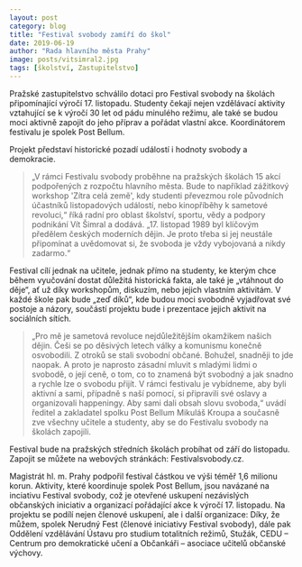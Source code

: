 ```yaml
---
layout: post
category: blog
title: "Festival svobody zamíří do škol"
date: 2019-06-19
author: "Rada hlavního města Prahy"
image: posts/vitsimral2.jpg
tags: [školství, Zastupitelstvo]
---
```


Pražské zastupitelstvo schválilo dotaci pro Festival svobody na školách připomínající výročí 17. listopadu. Studenty čekají nejen vzdělávací aktivity vztahující se k výročí 30 let od pádu minulého režimu, ale také se budou moci aktivně zapojit do jeho příprav a pořádat vlastní akce. Koordinátorem festivalu je spolek Post Bellum.

Projekt představí historické pozadí událostí i hodnoty svobody a demokracie. 

> „V rámci Festivalu svobody proběhne na pražských školách 15 akcí podpořených z rozpočtu hlavního města. Bude to například zážitkový workshop 'Zítra celá země', kdy studenti převezmou role původních účastníků listopadových událostí, nebo kinopříběhy k sametové revoluci,“ říká radní pro oblast školství, sportu, vědy a podpory podnikání Vít Šimral a dodává. „17. listopad 1989 byl klíčovým předělem českých moderních dějin. Je proto třeba si jej neustále připomínat a uvědomovat si, že svoboda je vždy vybojovaná a nikdy zadarmo.“

Festival cílí jednak na učitele, jednak přímo na studenty, ke kterým chce během vyučování dostat důležitá historická fakta, ale také je „vtáhnout do děje“, ať už díky workshopům, diskuzím, nebo jejich vlastním aktivitám. V každé škole pak bude „zeď díků“, kde budou moci svobodně vyjadřovat své postoje a názory, součástí projektu bude i prezentace jejich aktivit na sociálních sítích.

> „Pro mě je sametová revoluce nejdůležitějším okamžikem našich dějin. Češi se po děsivých letech války a komunismu konečně osvobodili. Z otroků se stali svobodní občané. Bohužel, snadněji to jde naopak. A proto je naprosto zásadní mluvit s mladými lidmi o svobodě, o její ceně, o tom, co to znamená být svobodný a jak snadno a rychle lze o svobodu přijít. V rámci festivalu je vybídneme, aby byli aktivní a sami, případně s naší pomocí, si připravili své oslavy a organizovali happeningy. Aby sami dali obsah slovu svoboda,“ uvádí ředitel a zakladatel spolku Post Bellum Mikuláš Kroupa a současně zve všechny učitele a studenty, aby se do Festivalu svobody na školách zapojili. 

Festival bude na pražských středních školách probíhat od září do listopadu. Zapojit se můžete na webových stránkách: Festivalsvobody.cz.

Magistrát hl. m. Prahy podpořil festival částkou ve výši téměř 1,6 milionu korun. Aktivity, které koordinuje spolek Post Bellum, jsou navázané na inciativu Festival svobody, což je otevřené uskupení nezávislých občanských iniciativ a organizací pořádající akce k výročí 17. listopadu. Na projektu se podílí nejen členové uskupení, ale i další organizace: Díky, že můžem, spolek Nerudný Fest (členové iniciativy Festival svobody), dále pak Oddělení vzdělávání Ústavu pro studium totalitních režimů, Stužák, CEDU – Centrum pro demokratické učení a Občankáři – asociace učitelů občanské výchovy.
